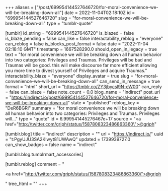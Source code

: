 +++
aliases = ["/post/699954144527646720/for-moral-convenience-we-will-be-breaking-down-all"]
date = 2022-11-04T02:18:10Z
id = "699954144527646720"
slug = "for-moral-convenience-we-will-be-breaking-down-all"
type = "tumblr-quote"

[tumblr]
id_string = "699954144527646720"
is_blazed = false
is_blaze_pending = false
can_like = false
interactability_reblog = "everyone"
can_reblog = false
is_blocks_post_format = false
date = "2022-11-04 02:18:10 GMT"
timestamp = 1667528290.0
should_open_in_legacy = true
text = "for moral convenience we will be breaking down all human behavior into two categories: Privileges and Traumas. Privileges will be bad and Traumas will be good. this will make discourse far more efficient allowing you more time to divest yourself of Privileges and acquire Traumas."
interactability_blaze = "everyone"
display_avatar = true
slug = "for-moral-convenience-we-will-be-breaking-down-all"
can_send_in_message = true
format = "html"
short_url = "https://tmblr.co/ZY3jbycsl9N-eW00"
can_reply = false
can_blaze = false
note_count = 0.0
blog_name = "indirect"
post_url = "https://indirect.io/post/699954144527646720/for-moral-convenience-we-will-be-breaking-down-all"
state = "published"
reblog_key = "DeR6BGRl"
summary = "for moral convenience we will be breaking down all human behavior into two categories: Privileges and Traumas. Privileges will..."
type = "quote"
id = 6.999541445276467e+17
source = "<a href=\"http://twitter.com/griph/status/1587808323486863360\">@griph</a>"

[tumblr.blog]
title = "indirect"
description = ""
url = "https://indirect.io/"
uuid = "t:PgyUJU3SA2Klwyt81UWAwQ"
updated = 1739939727.0
can_show_badges = false
name = "indirect"

[tumblr.blog.tumblrmart_accessories]

[tumblr.reblog]
comment = "<p><a href=\"http://twitter.com/griph/status/1587808323486863360\">@griph</a></p>"
tree_html = ""
+++
